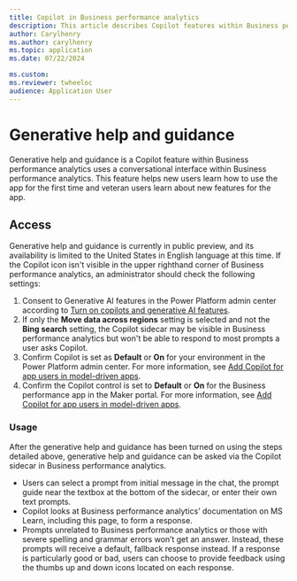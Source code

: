 ```yaml
---
title: Copilot in Business performance analytics
description: This article describes Copilot features within Business performance analytics
author: Carylhenry
ms.author: carylhenry
ms.topic: application
ms.date: 07/22/2024

ms.custom:
ms.reviewer: twheeloc 
audience: Application User
---
```


# Generative help and guidance

Generative help and guidance is a Copilot feature within Business performance analytics uses a conversational interface within Business performance analytics. This feature helps new users learn how to use the app for the first time and veteran users learn about new features for the app.

## Access

Generative help and guidance is currently in public preview, and its availability is limited to the United States in English language at this time. 
If the Copilot icon isn't visible in the upper righthand corner of Business performance analytics, an administrator should check the following settings:
1.	Consent to Generative AI features in the Power Platform admin center according to [Turn on copilots and generative AI features](/power-platform/admin/geographical-availability-copilot#turn-on-copilots-and-generative-ai-features-1).
2. If only the **Move data across regions** setting is selected and not the **Bing search** setting, the Copilot sidecar may be visible in Business performance analytics but won't be able to respond to most prompts a user asks Copilot. 
3.	Confirm Copilot is set as **Default** or **On** for your environment in the Power Platform admin center. For more information, see [Add Copilot for app users in model-driven apps](/power-apps/maker/model-driven-apps/add-ai-copilot#enable-copilot-for-model-driven-apps-feature-for-your-environment).
4.	Confirm the Copilot control is set to **Default** or **On** for the Business performance app in the Maker portal. For more information, see [Add Copilot for app users in model-driven apps](/power-apps/maker/model-driven-apps/add-ai-copilot#disable-copilot-for-a-model-driven-app).

### Usage
After the generative help and guidance has been turned on using the steps detailed above, generative help and guidance can be asked via the Copilot sidecar in Business performance analytics. 
 - Users can select a prompt from initial message in the chat, the prompt guide near the textbox at the bottom of the sidecar, or enter their own text prompts.
 - Copilot looks at Business performance analytics’ documentation on MS Learn, including this page, to form a response.
 - Prompts unrelated to Business performance analytics or those with severe spelling and grammar errors won’t get an answer. Instead, these prompts will receive a default, fallback response instead. If a response is particularly good or bad, users can choose to provide feedback using the thumbs up and down icons located on each response.   
